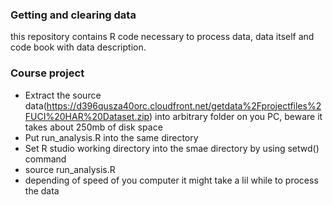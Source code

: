 ### Getting and clearing data

this repository contains R code necessary to process data, data itself and code book with data description.

### Course project

* Extract the source data(https://d396qusza40orc.cloudfront.net/getdata%2Fprojectfiles%2FUCI%20HAR%20Dataset.zip) into arbitrary folder on you PC, beware it takes about 250mb of disk space
* Put run_analysis.R into the same directory
* Set R studio working directory into the smae directory by using setwd() command
* source run_analysis.R
* depending of speed of you computer it might take a lil while to process the data
